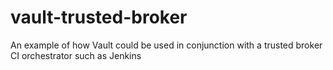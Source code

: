 # vault-trusted-broker
An example of how Vault could be used in conjunction with a trusted broker CI orchestrator such as Jenkins
